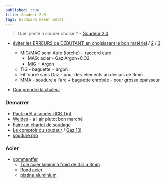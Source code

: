 ```yaml
---
published: true
title: Soudeur 2.0
tags: hardware maker metal
---
```

> Quel poste a souder choisir ? - [Soudeur 2.0](https://www.youtube.com/watch?v=OJNb0512_cg)

- [éviter les ERREURS de DÉBUTANT en choisissant le bon matériel](https://www.youtube.com/watch?v=aiNl3enuMzA) / [2](https://www.youtube.com/watch?v=kZvakDwDMnc) / [3](https://www.youtube.com/watch?v=G3Gg9VVSo00)
	- MIG/MAG semi Auto (torche) - raccord euro 
    	- MAG: acier - Gaz Argon+CO2
    	- MIG + Argon
    - TIG - baguette + argon
    - Fil fourré sans Gaz - pour des elements au dessus de 3mm
    - MMA - soudure a l'arc + baguette enrobée - pour grosse épaisseur
    
- [Comprendre la chaleur](https://www.youtube.com/watch?v=FGJWxkIg6Ok)

### Demarrer
- [Pack prêt à souder (IGB Tig)](https://www.igbtig.com/postes-a-souder-mig-c102x3886317)
- [Weldes](https://weldes.fr/) - a l'air plutot bon marché
- [Faire un chariot de soudage](https://www.youtube.com/watch?v=4QVkGkJT_kE)
- [Le comptoir du soudeur](https://lecomptoirdusoudeur.com/156-bouteilles-de-gaz) / [Gaz 10l](https://lecomptoirdusoudeur.com/bouteilles-de-gaz/808-pack-lk13001-cnr-gaz.html)
- [soudure pro](https://www.soudure.pro/)

### Acier
- [commentfer](https://www.commentfer.fr/)
	- [Tole acier laminé à froid de 0.6 a 3mm](https://www.commentfer.fr/tole-acier/2260-8638-tole-acier-lamine-a-froid-3701102725286.html#/42-epaisseur-1_mm)
    - [Rond acier](https://www.commentfer.fr/fer-rond-acier/817-2615-rond-acier-etire-40-mm-3701102717236.html#/25-longueur_en_metre-1_metre/638-section-40_mm)
    - [platine aluminium](https://www.commentfer.fr/platine-aluminium/2085-4467-platine-aluminium-150-x-150-mm-3701102727839.html#/59-epaisseur-10_mm/612-section-150_x_150_mm)
